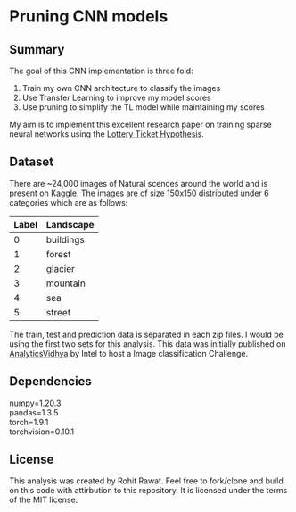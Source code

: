 # Pruning CNN models

## Summary

The goal of this CNN implementation is three fold:
1. Train my own CNN architecture to classify the images
2. Use Transfer Learning to improve my model scores
3. Use pruning to simplify the TL model while maintaining my scores

My aim is to implement this excellent research paper on training sparse neural networks using the [Lottery Ticket Hypothesis](https://arxiv.org/pdf/1803.03635.pdf).

## Dataset

There are ~24,000 images of Natural scences around the world and is present on [Kaggle](https://www.kaggle.com/puneet6060/intel-image-classification). The images are of size 150x150 distributed under 6 categories which are as follows:

|Label| Landscape|
|-|-|
|0| buildings|
|1| forest|
|2| glacier|
|3| mountain|
|4| sea|
|5| street|

The train, test and prediction data is separated in each zip files. I would be using the first two sets for this analysis.
This data was initially published on [AnalyticsVidhya](https://datahack.analyticsvidhya.com) by Intel to host a Image classification Challenge.

## Dependencies

numpy=1.20.3 <br>
pandas=1.3.5 <br>
torch=1.9.1 <br>
torchvision=0.10.1 <br>

## License

This analysis was created by Rohit Rawat. Feel free to fork/clone and build on this code with attirbution to this repository. It is licensed under the terms of the MIT license. 
